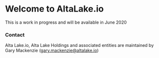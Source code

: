 # Welcome to AltaLake.io

This is a work in progress and will be available in June 2020

### Contact

Alta Lake.io, Alta Lake Holdings and associated entities are maintained by Gary Mackenzie (gary.mackenzie@altalake.io)


